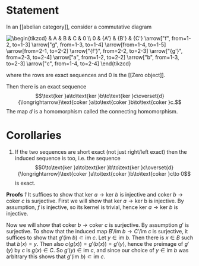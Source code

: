 # Statement

In an [[abelian category]], consider a commutative diagram 

<img align="center" src="https://i.upmath.me/svg/%5Cbegin%7Btikzcd%7D%0A%09%26%20A%20%26%20B%20%26%20C%20%26%200%20%5C%5C%0A%090%20%26%20%7BA'%7D%20%26%20%7BB'%7D%20%26%20%7BC'%7D%0A%09%5Carrow%5B%22f%22%2C%20from%3D1-2%2C%20to%3D1-3%5D%0A%09%5Carrow%5B%22g%22%2C%20from%3D1-3%2C%20to%3D1-4%5D%0A%09%5Carrow%5Bfrom%3D1-4%2C%20to%3D1-5%5D%0A%09%5Carrow%5Bfrom%3D2-1%2C%20to%3D2-2%5D%0A%09%5Carrow%5B%22%7Bf'%7D%22%2C%20from%3D2-2%2C%20to%3D2-3%5D%0A%09%5Carrow%5B%22%7Bg'%7D%22%2C%20from%3D2-3%2C%20to%3D2-4%5D%0A%09%5Carrow%5B%22a%22%2C%20from%3D1-2%2C%20to%3D2-2%5D%0A%09%5Carrow%5B%22b%22%2C%20from%3D1-3%2C%20to%3D2-3%5D%0A%09%5Carrow%5B%22c%22%2C%20from%3D1-4%2C%20to%3D2-4%5D%0A%5Cend%7Btikzcd%7D" alt="\begin{tikzcd}
	&amp; A &amp; B &amp; C &amp; 0 \\
	0 &amp; {A'} &amp; {B'} &amp; {C'}
	\arrow[&quot;f&quot;, from=1-2, to=1-3]
	\arrow[&quot;g&quot;, from=1-3, to=1-4]
	\arrow[from=1-4, to=1-5]
	\arrow[from=2-1, to=2-2]
	\arrow[&quot;{f'}&quot;, from=2-2, to=2-3]
	\arrow[&quot;{g'}&quot;, from=2-3, to=2-4]
	\arrow[&quot;a&quot;, from=1-2, to=2-2]
	\arrow[&quot;b&quot;, from=1-3, to=2-3]
	\arrow[&quot;c&quot;, from=1-4, to=2-4]
\end{tikzcd}" />

where the rows are exact sequences and 0 is the [[Zero object]].

Then there is an exact sequence $$\text{ker }a\to\text{ker }b\to\text{ker }c\overset{d}{\longrightarrow}\text{coker }a\to\text{coker }b\to\text{coker }c.$$ The map $d$ is a homomorphism called the connecting homomorphism.

# Corollaries
1. If the two sequences are short exact (not just right/left exact) then the induced sequence is too, i.e. the sequence $$0\to\text{ker }a\to\text{ker }b\to\text{ker }c\overset{d}{\longrightarrow}\text{coker }a\to\text{coker }b\to\text{coker }c\to 0$$ is exact.

**Proofs**
*1*
It suffices to show that $\text{ker }a\to\text{ker }b$ is injective and $\text{coker }b\to\text{coker }c$ is surjective. First we will show that $\text{ker }a\to\text{ker b}$ is injective. By assumption, $f$ is injective, so its kernel is trivial, hence $\text{ker }a\to\text{ker }b$ is injective.

Now we will show that $\text{coker }b\to\text{coker }c$ is surjective. By assumption $g'$ is surjective. To show that the induced map $B'/\text{im }b\to C'/\text{im }c$ is surjective, it suffices to show that $g'(\text{im }b)\subset\text{im }c$. Let $y\in\text{im }b$. Then there is $x\in B$ such that $b(x)=y$. Then also $c(g(x))=g'(b(x))=g'(y)$, hence the preimage of $g'(y)$ by $c$ is $g(x)\in C$. So $g'(y)\in\text{im }c$, and since our choice of $y\in\text{im }b$ was arbitrary this shows that $g'(\text{im }b)\subset\text{im }c$.